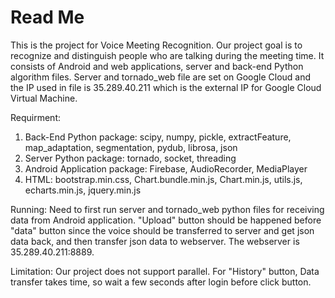 # Read Me
This is the project for Voice Meeting Recognition. Our project goal is to recognize and distinguish people who are talking during the meeting time. It consists of Android and web applications, server and back-end Python algorithm files. Server and tornado_web file are set on Google Cloud and the IP used in file is 35.289.40.211 which is the external IP for Google Cloud Virtual Machine. 

Requirment:
1. Back-End Python package: scipy, numpy, pickle, extractFeature, map_adaptation, segmentation, pydub, librosa, json
2. Server Python package: tornado, socket, threading
3. Android Application package: Firebase, AudioRecorder, MediaPlayer
4. HTML: bootstrap.min.css, Chart.bundle.min.js, Chart.min.js, utils.js, echarts.min.js, jquery.min.js

Running:
Need to first run server and tornado_web python files for receiving data from Android application. "Upload" button should be happened before "data" button since the voice should be transferred to server and get json data back, and then transfer json data to webserver. The webserver is 35.289.40.211:8889.

Limitation:
Our project does not support parallel. For "History" button, Data transfer takes time, so wait a few seconds after login before click button.
